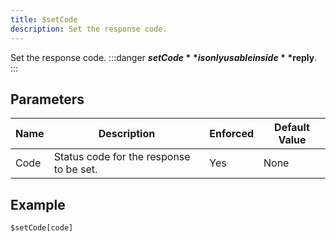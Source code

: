 ```yaml
---
title: $setCode
description: Set the response code.
---
```


Set the response code.
:::danger
**$setCode** is only usable inside **$reply**.
:::
## Parameters
| Name |               Description               | Enforced | Default Value |
|------|-----------------------------------------|----------|---------------|
| Code | Status code for the response to be set. | Yes      | None          |
## Example
```eats
$setCode[code]
```